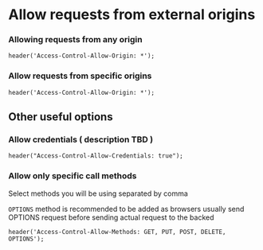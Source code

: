 
# Allow requests from external origins

### Allowing requests from any origin
```injectablephp
header('Access-Control-Allow-Origin: *');
```

### Allow requests from specific origins

```injectablephp
header('Access-Control-Allow-Origin: *');
```


## Other useful options

### Allow credentials ( description TBD )
```injectablephp
header("Access-Control-Allow-Credentials: true");
```

### Allow only specific call methods

Select methods you will be using separated by comma

`OPTIONS` method is recommended to be added as browsers usually send OPTIONS
request before sending actual request to the backed 

```injectablephp
header('Access-Control-Allow-Methods: GET, PUT, POST, DELETE, OPTIONS');
```
